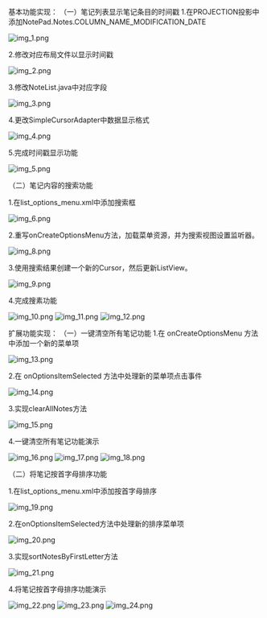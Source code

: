 基本功能实现：
（一）笔记列表显示笔记条目的时间戳
1.在PROJECTION投影中添加NotePad.Notes.COLUMN_NAME_MODIFICATION_DATE

![img_1.png](img_1.png)

2.修改对应布局文件以显示时间戳

![img_2.png](img_2.png)

3.修改NoteList.java中对应字段

![img_3.png](img_3.png)

4.更改SimpleCursorAdapter中数据显示格式

![img_4.png](img_4.png)

5.完成时间戳显示功能

![img_5.png](img_5.png)

（二）笔记内容的搜索功能

1.在list_options_menu.xml中添加搜索框

![img_6.png](img_6.png)

2.重写onCreateOptionsMenu方法，加载菜单资源，并为搜索视图设置监听器。

![img_8.png](img_8.png)

3.使用搜索结果创建一个新的Cursor，然后更新ListView。

![img_9.png](img_9.png)

4.完成搜素功能

![img_10.png](img_10.png)
![img_11.png](img_11.png)
![img_12.png](img_12.png)

扩展功能实现：
（一）一键清空所有笔记功能
1.在 onCreateOptionsMenu 方法中添加一个新的菜单项

![img_13.png](img_13.png)

2.在 onOptionsItemSelected 方法中处理新的菜单项点击事件

![img_14.png](img_14.png)

3.实现clearAllNotes方法

![img_15.png](img_15.png)

4.一键清空所有笔记功能演示

![img_16.png](img_16.png)
![img_17.png](img_17.png)
![img_18.png](img_18.png)

（二）将笔记按首字母排序功能

1.在list_options_menu.xml中添加按首字母排序

![img_19.png](img_19.png)

2.在onOptionsItemSelected方法中处理新的排序菜单项

![img_20.png](img_20.png)

3.实现sortNotesByFirstLetter方法

![img_21.png](img_21.png)

4.将笔记按首字母排序功能演示

![img_22.png](img_22.png)
![img_23.png](img_23.png)
![img_24.png](img_24.png)